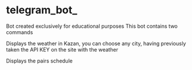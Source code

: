# telegram_bot_
Bot created exclusively for educational purposes This bot contains two commands

Displays the weather in Kazan, you can choose any city, having previously taken the API KEY on the site with the weather

Displays the pairs schedule

